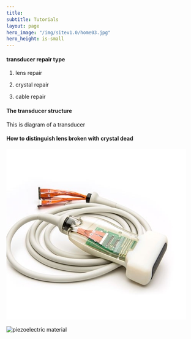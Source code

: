 ```yaml
---
title: 
subtitle: Tutorials
layout: page
hero_image: "/img/sitev1.0/home03.jpg"
hero_height: is-small
---
```


#### transducer repair type

1. lens repair

2. crystal repair

3. cable repair

#### The transducer structure

This is diagram of a transducer



#### How to distinguish lens broken with crystal dead

![cable connectivity](/img/transducer/connectivity.jpeg)

![piezoelectric material](/img/transducer/piezoelectric.jpg)

